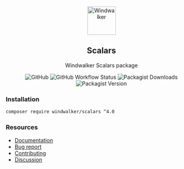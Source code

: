 <p align="center">
    <br/>
    <img src="https://user-images.githubusercontent.com/1639206/151679867-8df93936-e4af-4677-a6f3-eb33d27e038b.svg" alt="Windwalker"
        height="75">
    <br/>
</p>

<h2 align="center">Scalars</h2>

<p align="center">
    Windwalker Scalars package
</p>

<p align="center">
    <img alt="GitHub" src="https://img.shields.io/github/license/windwalker-io/scalars?style=flat-square">
    <img alt="GitHub Workflow Status" src="https://img.shields.io/github/actions/workflow/status/windwalker-io/scalars/ci.yml?label=test&style=flat-square">
    <img alt="Packagist Downloads" src="https://img.shields.io/packagist/dt/windwalker/scalars?style=flat-square">
    <img alt="Packagist Version" src="https://img.shields.io/packagist/v/windwalker/scalars?style=flat-square">
</p>

### Installation

```bash
composer require windwalker/scalars ^4.0
```

### Resources

- [Documentation](https://windwalker.io/documentation/components/scalars/)
- [Bug report](https://github.com/windwalker-io/framework)
- [Contributing](https://github.com/windwalker-io/framework)
- [Discussion](https://github.com/windwalker-io/framework/discussions)

